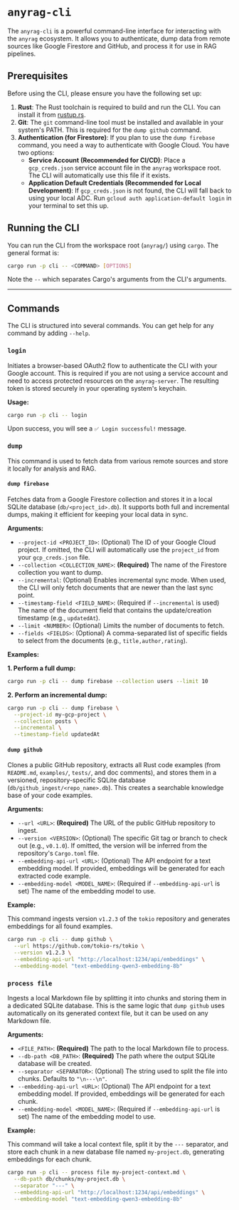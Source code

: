 # `anyrag-cli`

The `anyrag-cli` is a powerful command-line interface for interacting with the `anyrag` ecosystem. It allows you to authenticate, dump data from remote sources like Google Firestore and GitHub, and process it for use in RAG pipelines.

## Prerequisites

Before using the CLI, please ensure you have the following set up:

1.  **Rust**: The Rust toolchain is required to build and run the CLI. You can install it from [rustup.rs](https://rustup.rs/).
2.  **Git**: The `git` command-line tool must be installed and available in your system's PATH. This is required for the `dump github` command.
3.  **Authentication (for Firestore)**: If you plan to use the `dump firebase` command, you need a way to authenticate with Google Cloud. You have two options:
    *   **Service Account (Recommended for CI/CD)**: Place a `gcp_creds.json` service account file in the `anyrag` workspace root. The CLI will automatically use this file if it exists.
    *   **Application Default Credentials (Recommended for Local Development)**: If `gcp_creds.json` is not found, the CLI will fall back to using your local ADC. Run `gcloud auth application-default login` in your terminal to set this up.

## Running the CLI

You can run the CLI from the workspace root (`anyrag/`) using `cargo`. The general format is:

```sh
cargo run -p cli -- <COMMAND> [OPTIONS]
```

Note the `--` which separates Cargo's arguments from the CLI's arguments.

---

## Commands

The CLI is structured into several commands. You can get help for any command by adding `--help`.

### `login`

Initiates a browser-based OAuth2 flow to authenticate the CLI with your Google account. This is required if you are not using a service account and need to access protected resources on the `anyrag-server`. The resulting token is stored securely in your operating system's keychain.

**Usage:**
```sh
cargo run -p cli -- login
```
Upon success, you will see a `✅ Login successful!` message.

### `dump`

This command is used to fetch data from various remote sources and store it locally for analysis and RAG.

#### `dump firebase`

Fetches data from a Google Firestore collection and stores it in a local SQLite database (`db/<project_id>.db`). It supports both full and incremental dumps, making it efficient for keeping your local data in sync.

**Arguments:**

*   `--project-id <PROJECT_ID>`: (Optional) The ID of your Google Cloud project. If omitted, the CLI will automatically use the `project_id` from your `gcp_creds.json` file.
*   `--collection <COLLECTION_NAME>`: **(Required)** The name of the Firestore collection you want to dump.
*   `--incremental`: (Optional) Enables incremental sync mode. When used, the CLI will only fetch documents that are newer than the last sync point.
*   `--timestamp-field <FIELD_NAME>`: (Required if `--incremental` is used) The name of the document field that contains the update/creation timestamp (e.g., `updatedAt`).
*   `--limit <NUMBER>`: (Optional) Limits the number of documents to fetch.
*   `--fields <FIELDS>`: (Optional) A comma-separated list of specific fields to select from the documents (e.g., `title,author,rating`).

**Examples:**

**1. Perform a full dump:**
```sh
cargo run -p cli -- dump firebase --collection users --limit 10
```

**2. Perform an incremental dump:**
```sh
cargo run -p cli -- dump firebase \
  --project-id my-gcp-project \
  --collection posts \
  --incremental \
  --timestamp-field updatedAt
```

#### `dump github`

Clones a public GitHub repository, extracts all Rust code examples (from `README.md`, `examples/`, `tests/`, and doc comments), and stores them in a versioned, repository-specific SQLite database (`db/github_ingest/<repo_name>.db`). This creates a searchable knowledge base of your code examples.

**Arguments:**

*   `--url <URL>`: **(Required)** The URL of the public GitHub repository to ingest.
*   `--version <VERSION>`: (Optional) The specific Git tag or branch to check out (e.g., `v0.1.0`). If omitted, the version will be inferred from the repository's `Cargo.toml` file.
*   `--embedding-api-url <URL>`: (Optional) The API endpoint for a text embedding model. If provided, embeddings will be generated for each extracted code example.
*   `--embedding-model <MODEL_NAME>`: (Required if `--embedding-api-url` is set) The name of the embedding model to use.

**Example:**

This command ingests version `v1.2.3` of the `tokio` repository and generates embeddings for all found examples.
```sh
cargo run -p cli -- dump github \
  --url https://github.com/tokio-rs/tokio \
  --version v1.2.3 \
  --embedding-api-url "http://localhost:1234/api/embeddings" \
  --embedding-model "text-embedding-qwen3-embedding-8b"
```

### `process file`

Ingests a local Markdown file by splitting it into chunks and storing them in a dedicated SQLite database. This is the same logic that `dump github` uses automatically on its generated context file, but it can be used on any Markdown file.

**Arguments:**

*   `<FILE_PATH>`: **(Required)** The path to the local Markdown file to process.
*   `--db-path <DB_PATH>`: **(Required)** The path where the output SQLite database will be created.
*   `--separator <SEPARATOR>`: (Optional) The string used to split the file into chunks. Defaults to `"\n---\n"`.
*   `--embedding-api-url <URL>`: (Optional) The API endpoint for a text embedding model. If provided, embeddings will be generated for each chunk.
*   `--embedding-model <MODEL_NAME>`: (Required if `--embedding-api-url` is set) The name of the embedding model to use.

**Example:**

This command will take a local context file, split it by the `---` separator, and store each chunk in a new database file named `my-project.db`, generating embeddings for each chunk.
```sh
cargo run -p cli -- process file my-project-context.md \
  --db-path db/chunks/my-project.db \
  --separator "---" \
  --embedding-api-url "http://localhost:1234/api/embeddings" \
  --embedding-model "text-embedding-qwen3-embedding-8b"
```
